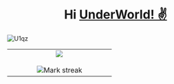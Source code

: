 <div align= "center"><h1 align="center">Hi <a href="https://www.linkedin.com/in/under-world/">UnderWorld! ✌</a></h1></div>

![U1qz](https://github.com/Und3rW0rld/Und3rW0rld/assets/117226776/1ec2a92f-93b5-4fb0-868a-ebf88168fd10)

<!--
**Und3rW0rld/Und3rW0rld** is a ✨ _special_ ✨ repository because its `README.md` (this file) appears on your GitHub profile.

Here are some ideas to get you started:

- 🔭 I’m currently working on ...
- 🌱 I’m currently learning ...
- 👯 I’m looking to collaborate on ...
- 🤔 I’m looking for help with ...
- 💬 Ask me about ...
- 📫 How to reach me: ...
- 😄 Pronouns: ...
- ⚡ Fun fact: ...
-->
<p align="center">
  <!--- stats (start) -->
<table align="center">
<tr border="none">
<td width="50%" align="center">
  
  <img  align="center"  src="https://github-readme-stats.vercel.app/api?username=Und3rW0rld&theme=dark&show_icons=true&count_private=true/">
  <br></br>
  <img  title="🔥 Get streak stats for your profile at git.io/streak-stats" alt="Mark streak" src="https://github-readme-streak-stats.herokuapp.com/?user=Und3rW0rld&theme=dark&hide_border=false" /> 
</td>
</tr>
</table>
<!--- stats (end) -->

</p>        
